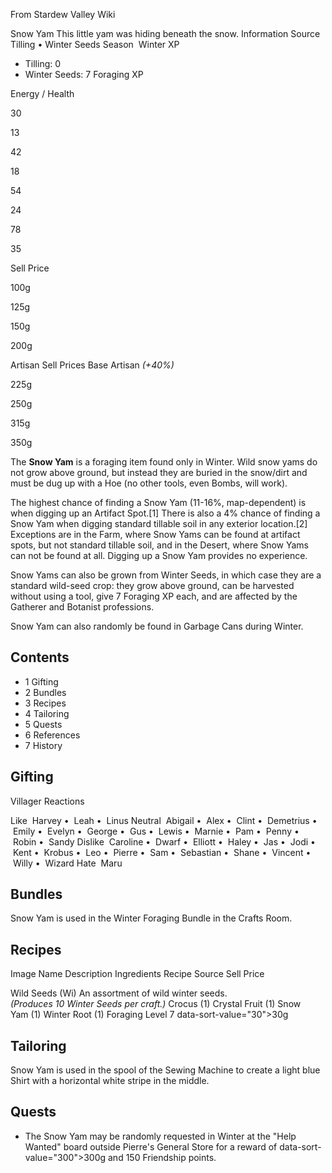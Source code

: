 From Stardew Valley Wiki

Snow Yam This little yam was hiding beneath the snow. Information Source Tilling • Winter Seeds Season  Winter XP

- Tilling: 0
- Winter Seeds: 7 Foraging XP

Energy / Health

30

13

42

18

54

24

78

35

Sell Price

100g

125g

150g

200g

Artisan Sell Prices Base Artisan *(+40%)*

225g

250g

315g

350g

The **Snow Yam** is a foraging item found only in Winter. Wild snow yams do not grow above ground, but instead they are buried in the snow/dirt and must be dug up with a Hoe (no other tools, even Bombs, will work).

The highest chance of finding a Snow Yam (11-16%, map-dependent) is when digging up an Artifact Spot.\[1] There is also a 4% chance of finding a Snow Yam when digging standard tillable soil in any exterior location.\[2] Exceptions are in the Farm, where Snow Yams can be found at artifact spots, but not standard tillable soil, and in the Desert, where Snow Yams can not be found at all. Digging up a Snow Yam provides no experience.

Snow Yams can also be grown from Winter Seeds, in which case they are a standard wild-seed crop: they grow above ground, can be harvested without using a tool, give 7 Foraging XP each, and are affected by the Gatherer and Botanist professions.

Snow Yam can also randomly be found in Garbage Cans during Winter.

## Contents

- 1 Gifting
- 2 Bundles
- 3 Recipes
- 4 Tailoring
- 5 Quests
- 6 References
- 7 History

## Gifting

Villager Reactions

Like  Harvey •  Leah •  Linus Neutral  Abigail •  Alex •  Clint •  Demetrius •  Emily •  Evelyn •  George •  Gus •  Lewis •  Marnie •  Pam •  Penny •  Robin •  Sandy Dislike  Caroline •  Dwarf •  Elliott •  Haley •  Jas •  Jodi •  Kent •  Krobus •  Leo •  Pierre •  Sam •  Sebastian •  Shane •  Vincent •  Willy •  Wizard Hate  Maru

## Bundles

Snow Yam is used in the Winter Foraging Bundle in the Crafts Room.

## Recipes

Image Name Description Ingredients Recipe Source Sell Price

Wild Seeds (Wi) An assortment of wild winter seeds.  
*(Produces 10 Winter Seeds per craft.)* Crocus (1) Crystal Fruit (1) Snow Yam (1) Winter Root (1) Foraging Level 7 data-sort-value="30"&gt;30g

## Tailoring

Snow Yam is used in the spool of the Sewing Machine to create a light blue Shirt with a horizontal white stripe in the middle.

## Quests

- The Snow Yam may be randomly requested in Winter at the "Help Wanted" board outside Pierre's General Store for a reward of data-sort-value="300"&gt;300g and 150 Friendship points.